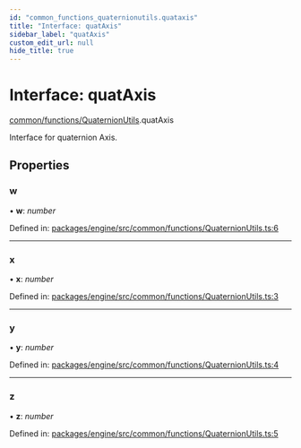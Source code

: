 ```yaml
---
id: "common_functions_quaternionutils.quataxis"
title: "Interface: quatAxis"
sidebar_label: "quatAxis"
custom_edit_url: null
hide_title: true
---
```


# Interface: quatAxis

[common/functions/QuaternionUtils](../modules/common_functions_quaternionutils.md).quatAxis

Interface for quaternion Axis.

## Properties

### w

• **w**: *number*

Defined in: [packages/engine/src/common/functions/QuaternionUtils.ts:6](https://github.com/xr3ngine/xr3ngine/blob/716a06460/packages/engine/src/common/functions/QuaternionUtils.ts#L6)

___

### x

• **x**: *number*

Defined in: [packages/engine/src/common/functions/QuaternionUtils.ts:3](https://github.com/xr3ngine/xr3ngine/blob/716a06460/packages/engine/src/common/functions/QuaternionUtils.ts#L3)

___

### y

• **y**: *number*

Defined in: [packages/engine/src/common/functions/QuaternionUtils.ts:4](https://github.com/xr3ngine/xr3ngine/blob/716a06460/packages/engine/src/common/functions/QuaternionUtils.ts#L4)

___

### z

• **z**: *number*

Defined in: [packages/engine/src/common/functions/QuaternionUtils.ts:5](https://github.com/xr3ngine/xr3ngine/blob/716a06460/packages/engine/src/common/functions/QuaternionUtils.ts#L5)
